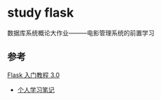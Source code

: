 # study flask

数据库系统概论大作业———电影管理系统的前置学习

## 参考

[Flask 入门教程 3.0](https://helloflask.com/book/3/)

- [个人学习笔记](note.md)